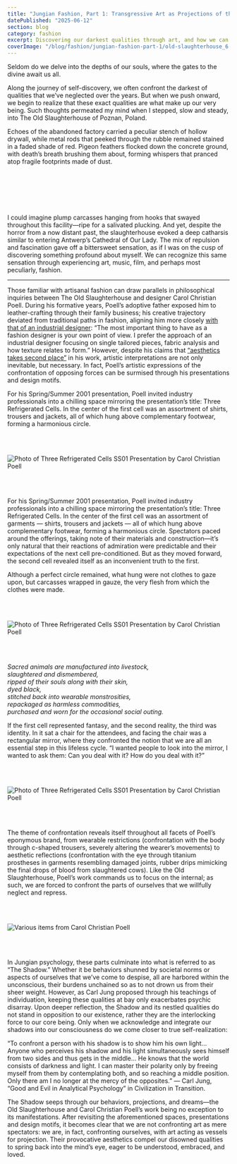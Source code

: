 ```yaml
---
title: "Jungian Fashion, Part 1: Transgressive Art as Projections of the Shadow"
datePublished: "2025-06-12"
section: blog
category: fashion
excerpt: Discovering our darkest qualities through art, and how we can come to terms with them.
coverImage: "/blog/fashion/jungian-fashion-part-1/old-slaughterhouse_6.webp"
---
```


Seldom do we delve into the depths of our souls, where the gates to the divine await us all.

Along the journey of self-discovery, we often confront the darkest of qualities that we’ve neglected over the years. But when we push onward, we begin to realize that these exact qualities are what make up our very being. Such thoughts permeated my mind when I stepped, slow and steady, into The Old Slaughterhouse of Poznan, Poland.

Echoes of the abandoned factory carried a peculiar stench of hollow drywall, while metal rods that peeked through the rubble remained stained in a faded shade of red. Pigeon feathers flocked down the concrete ground, with death’s breath brushing them about, forming whispers that pranced atop fragile footprints made of dust.

<br/>
<br/>

<Slideshow hideThumbnails aspectRatio="55 / 36" navArrowColor="#ffffff" slides='[
  { "src": "/blog/fashion/jungian-fashion-part-1/old-slaughterhouse_1.webp", "alt": "Photo of the Old Slaughterhouse in Poznan, Poland" },
  { "src": "/blog/fashion/jungian-fashion-part-1/old-slaughterhouse_2.webp", "alt": "Photo of the Old Slaughterhouse in Poznan, Poland" },
  { "src": "/blog/fashion/jungian-fashion-part-1/old-slaughterhouse_3.webp", "alt": "Photo of the Old Slaughterhouse in Poznan, Poland" },
  { "src": "/blog/fashion/jungian-fashion-part-1/old-slaughterhouse_4.webp", "alt": "Photo of the Old Slaughterhouse in Poznan, Poland" },
  { "src": "/blog/fashion/jungian-fashion-part-1/old-slaughterhouse_5.webp", "alt": "Photo of the Old Slaughterhouse in Poznan, Poland" },
  { "src": "/blog/fashion/jungian-fashion-part-1/old-slaughterhouse_6.webp", "alt": "Photo of the Old Slaughterhouse in Poznan, Poland" },
  { "src": "/blog/fashion/jungian-fashion-part-1/old-slaughterhouse_7.webp", "alt": "Photo of the Old Slaughterhouse in Poznan, Poland" },
  { "src": "/blog/fashion/jungian-fashion-part-1/old-slaughterhouse_8.webp", "alt": "Photo of the Old Slaughterhouse in Poznan, Poland" }
]' />

<br/>
<br/>

I could imagine plump carcasses hanging from hooks that swayed throughout this facility—ripe for a salivated plucking. And yet, despite the horror from a now distant past, the slaughterhouse evoked a deep catharsis similar to entering Antwerp’s Cathedral of Our Lady. The mix of repulsion and fascination gave off a bittersweet sensation, as if I was on the cusp of discovering something profound about myself. We can recognize this same sensation through experiencing art, music, film, and perhaps most peculiarly, fashion.

---

Those familiar with artisanal fashion can draw parallels in philosophical inquiries between The Old Slaughterhouse and designer Carol Christian Poell. During his formative years, Poell’s adoptive father exposed him to leather-crafting through their family business; his creative trajectory deviated from traditional paths in fashion, aligning him more closely [with that of an industrial designer](https://www.instagram.com/p/C0UYWiSM3qL/?hl=en&img_index=1): “The most important thing to have as a fashion designer is your own point of view. I prefer the approach of an industrial designer focusing on single tailored pieces, fabric analysis and how texture relates to form.” However, despite his claims that [“aesthetics takes second place”](https://akaibu.co/blogs/library/carol-christian-poell-interview-by-domus-in-2009) in his work, artistic interpretations are not only inevitable, but necessary. In fact, Poell’s artistic expressions of the confrontation of opposing forces can be surmised through his presentations and design motifs.

For his Spring/Summer 2001 presentation, Poell invited industry professionals into a chilling space mirroring the presentation’s title: Three Refrigerated Cells. In the center of the first cell was an assortment of shirts, trousers and jackets, all of which hung above complementary footwear, forming a harmonious circle.

<br/>
<br/>

<Image 
    src="/blog/fashion/jungian-fashion-part-1/three-refrigerated-cells_1.png" 
    alt="Photo of Three Refrigerated Cells SS01 Presentation by Carol Christian Poell" 
    aspectRatio="16:9"
/>

<br/>
<br/>

For his Spring/Summer 2001 presentation, Poell invited industry professionals into a chilling space mirroring the presentation’s title: Three Refrigerated Cells. In the center of the first cell was an assortment of garments — shirts, trousers and jackets — all of which hung above complementary footwear, forming a harmonious circle. Spectators paced around the offerings, taking note of their materials and construction—it’s only natural that their reactions of admiration were predictable and their expectations of the next cell pre-conditioned. But as they moved forward, the second cell revealed itself as an inconvenient truth to the first.

Although a perfect circle remained, what hung were not clothes to gaze upon, but carcasses wrapped in gauze, the very flesh from which the clothes were made.

<br/>
<br/>

<Image 
    src="/blog/fashion/jungian-fashion-part-1/three-refrigerated-cells_2.png" 
    alt="Photo of Three Refrigerated Cells SS01 Presentation by Carol Christian Poell" 
    aspectRatio="3:4"
/>

<br/>
<br/>

_Sacred animals are manufactured into livestock,_
<br/>
_slaughtered and dismembered,_
<br/>
_ripped of their souls along with their skin,_
<br/>
_dyed black,_
<br/>
_stitched back into wearable monstrosities,_
<br/>
_repackaged as harmless commodities,_
<br/>
_purchased and worn for the occasional social outing._

If the first cell represented fantasy, and the second reality, the third was identity. In it sat a chair for the attendees, and facing the chair was a rectangular mirror, where they confronted the notion that we are all an essential step in this lifeless cycle. “I wanted people to look into the mirror, I wanted to ask them: Can you deal with it? How do you deal with it?”

<br/>
<br/>

<Image 
    src="/blog/fashion/jungian-fashion-part-1/three-refrigerated-cells_3.webp" 
    alt="Photo of Three Refrigerated Cells SS01 Presentation by Carol Christian Poell" 
    aspectRatio="3:4"
/>

<br/>
<br/>

The theme of confrontation reveals itself throughout all facets of Poell’s eponymous brand, from wearable restrictions (confrontation with the body through c-shaped trousers, severely altering the wearer’s movements) to aesthetic reflections (confrontation with the eye through titanium prostheses in garments resembling damaged joints, rubber drips mimicking the final drops of blood from slaughtered cows). Like the Old Slaughterhouse, Poell’s work commands us to focus on the internal; as such, we are forced to confront the parts of ourselves that we willfully neglect and repress.

<br/>
<br/>

<Image 
    src="/blog/fashion/jungian-fashion-part-1/carol-christian-poll-design-motifs_1.webp" 
    alt="Various items from Carol Christian Poell" 
    aspectRatio="2:1"
/>

<br/>
<br/>

In Jungian psychology, these parts culminate into what is referred to as “The Shadow.” Whether it be behaviors shunned by societal norms or aspects of ourselves that we’ve come to despise, all are harbored within the unconscious, their burdens unchained so as to not drown us from their sheer weight. However, as Carl Jung proposed through his teachings of individuation, keeping these qualities at bay only exacerbates psychic disarray. Upon deeper reflection, the Shadow and its nestled qualities do not stand in opposition to our existence, rather they are the interlocking force to our core being. Only when we acknowledge and integrate our shadows into our consciousness do we come closer to true self-realization:

“To confront a person with his shadow is to show him his own light… Anyone who perceives his shadow and his light simultaneously sees himself from two sides and thus gets in the middle… He knows that the world consists of darkness and light. I can master their polarity only by freeing myself from them by contemplating both, and so reaching a middle position. Only there am I no longer at the mercy of the opposites.” — Carl Jung, “Good and Evil in Analytical Psychology” in Civilization in Transition.

The Shadow seeps through our behaviors, projections, and dreams—the Old Slaughterhouse and Carol Christian Poell’s work being no exception to its manifestations. After revisiting the aforementioned spaces, presentations and design motifs, it becomes clear that we are not confronting art as mere spectators: we are, in fact, confronting ourselves, with art acting as vessels for projection. Their provocative aesthetics compel our disowned qualities to spring back into the mind’s eye, eager to be understood, embraced, and loved.
